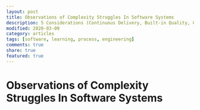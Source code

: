 ```yaml
---
layout: post
title: Observations of Complexity Struggles In Software Systems
description: 5 Considerations (Continuous Delivery, Built-in Quality, Consider the Whole System, Continuous Monitoring, You Build It - You Run It) Software Engineers should take into account with each change.
modified: 2020-03-09
category: articles
tags: [software, learning, process, engineering]
comments: true
share: true
featured: true
---
```


# Observations of Complexity Struggles In Software Systems

